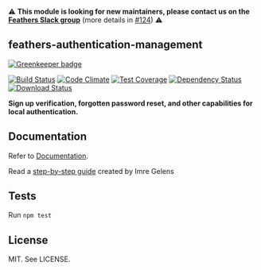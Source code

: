 :warning: **This module is looking for new maintainers, please contact us on the [Feathers Slack group](http://slack.feathersjs.com/)** (more details in [#124](https://github.com/feathers-plus/feathers-authentication-management/issues/124)) :warning:

## feathers-authentication-management

[![Greenkeeper badge](https://badges.greenkeeper.io/feathers-plus/feathers-authentication-management.svg)](https://greenkeeper.io/)

[![Build Status](https://travis-ci.org/feathers-plus/feathers-authentication-management.png?branch=master)](https://travis-ci.org/feathersjs/feathers-authentication-management)
[![Code Climate](https://codeclimate.com/github/feathers-plus/feathers-authentication-management/badges/gpa.svg)](https://codeclimate.com/github/feathersjs/feathers-authentication-management)
[![Test Coverage](https://codeclimate.com/github/feathers-plus/feathers-authentication-management/badges/coverage.svg)](https://codeclimate.com/github/feathers-plus/feathers-authentication-management/coverage)
[![Dependency Status](https://img.shields.io/david/feathers-plus/feathers-authentication-management.svg?style=flat-square)](https://david-dm.org/feathers-plus/feathers-authentication-management)
[![Download Status](https://img.shields.io/npm/dm/feathers-authentication-management.svg?style=flat-square)](https://www.npmjs.com/package/feathers-authentication-management)

**Sign up verification, forgotten password reset, and other capabilities for local authentication.**

## Documentation

Refer to [Documentation](./docs.md).

Read a [step-by-step guide](https://hackernoon.com/setting-up-email-verification-in-feathersjs-ce764907e4f2) created by Imre Gelens

## Tests

Run `npm test`

## License

MIT. See LICENSE.
